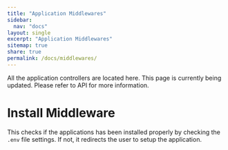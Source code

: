 ```yaml
---
title: "Application Middlewares"
sidebar:
  nav: "docs"
layout: single
excerpt: "Application Middlewares"
sitemap: true
share: true
permalink: /docs/middlewares/
---
```


All the application controllers are located here. This page is currently being updated. Please refer to API for more information.

# Install Middleware

This checks if the applications has been installed properly by checking the `.env` file settings. If not, it redirects the user to setup the application.